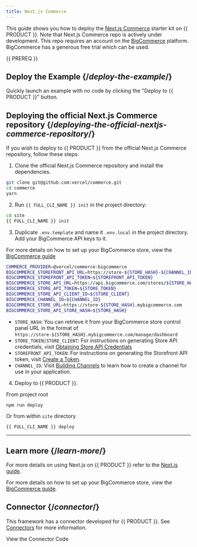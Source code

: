 ```yaml
---
title: Next.js Commerce
---
```


This guide shows you how to deploy the [Next.js Commerce](https://github.com/vercel/commerce) starter kit on {{ PRODUCT }}. Note that Next.js Commerce repo is actively under development. This repo requires an account on the [BigCommerce](https://www.bigcommerce.com/) platform. BigCommerce has a generous free trial which can be used.

<!--

## Next.js Commerce Example {/*nextjs-commerce-example*/}

Here is an example of the [Next.js Commerce](https://nextjs.org/commerce) template running on {{ PRODUCT }}. It uses all of the latest Next.js 10 features including image optimization, localization, and incremental static regeneration with stale-while-revalidate.

<ButtonLinksGroup>
  <ButtonLink variant="fill" type="default" href="https://layer0-docs-layer0-nextjs-commerce-default.layer0-limelight.link">
    Try the Next.js Commerce Example Site
  </ButtonLink>
  <ButtonLink variant="stroke" type="code" withIcon={true} href="https://github.com/edgio-docs/edgio-nextjs-commerce-example">
   View the Code
  </ButtonLink>
  <ButtonLink variant="stroke" type="deploy" withIcon={true} href="{{ APP_URL }}/deploy?button&deploy&repo=https%3A%2F%2Fgithub.com%2Fedgio-docs%2Fedgio-nextjs-commerce-example" />
</ButtonLinksGroup>

-->

{{ PREREQ }}

## Deploy the Example {/*deploy-the-example*/}

Quickly launch an example with no code by clicking the "Deploy to {{ PRODUCT }}" button.

<ButtonLink variant="stroke" type="deploy" withIcon={true} href="{{ APP_URL }}/deploy?button&deploy&repo=https%3A%2F%2Fgithub.com%2Fedgio-docs%2Fedgio-nextjs-commerce-example" />

## Deploying the official Next.js Commerce repository {/*deploying-the-official-nextjs-commerce-repository*/}

If you wish to deploy to {{ PRODUCT }} from the official Next.js Commerce repository, follow these steps:

1. Clone the official Next.js Commerce repository and install the dependencies.

```bash
git clone git@github.com:vercel/commerce.git
cd commerce
yarn
```

2. Run `{{ FULL_CLI_NAME }} init` in the project directory:

```bash
cd site
{{ FULL_CLI_NAME }} init
```

3. Duplicate `.env.template` and name it `.env.local` in the project directory. Add your BigCommerce API keys to it.

<Callout type="info">

  For more details on how to set up your BigCommerce store, view the <a href="/guides/bigcommerce">BigCommerce guide</a>

</Callout>

```bash
COMMERCE_PROVIDER=@vercel/commerce-bigcommerce
BIGCOMMERCE_STOREFRONT_API_URL=https://store-${STORE_HASH}-${CHANNEL_ID}.mybigcommerce.com/graphql
BIGCOMMERCE_STOREFRONT_API_TOKEN=${STOREFRONT_API_TOKEN}
BIGCOMMERCE_STORE_API_URL=https://api.bigcommerce.com/stores/${STORE_HASH}
BIGCOMMERCE_STORE_API_TOKEN=${STORE_TOKEN}
BIGCOMMERCE_STORE_API_CLIENT_ID=${STORE_CLIENT}
BIGCOMMERCE_CHANNEL_ID=${CHANNEL_ID}
BIGCOMMERCE_STORE_URL=https://store-${STORE_HASH}.mybigcommerce.com
BIGCOMMERCE_STORE_API_STORE_HASH=${STORE_HASH}
```

- `STORE_HASH`: You can retrieve it from your BigCommerce store control panel URL in the format of `https://store-${STORE_HASH}.mybigcommerce.com/manage/dashboard`
- `STORE_TOKEN|STORE_CLIENT`: For instructions on generating Store API credentials, visit [Obtaining Store API Credentials](https://developer.bigcommerce.com/api-docs/getting-started/authentication/rest-api-authentication#obtaining-store-api-credentials)
- `STOREFRONT_API_TOKEN`: For instructions on generating the Storefront API token, visit [Create a Token](https://developer.bigcommerce.com/api-reference/store-management/tokens/api-token/createtoken).
- `CHANNEL_ID`: Visit [Building Channels](https://developer.bigcommerce.com/docs/ZG9jOjE5NjMyODU-building-channels-quick-start) to learn how to create a channel for use in your application.

4. Deploy to {{ PRODUCT }}.

From project root

```bash
npm run deploy
```

Or from within `site` directory

```bash
{{ FULL_CLI_NAME }} deploy
```

---

## Learn more {/*learn-more*/}

<Callout type="info">

  For more details on using Next.js on {{ PRODUCT }} refer to the <a href="/guides/next">Next.js guide</a>.

</Callout>

<Callout type="info">

  For more details on how to set up your BigCommerce store, view the <a href="/guides/bigcommerce">BigCommerce guide</a>.

</Callout>

## Connector {/*connector*/}

This framework has a connector developed for {{ PRODUCT }}. See [Connectors](/guides/sites_frameworks/connectors) for more information.

<ButtonLink variant="stroke" type="code" withIcon={true} href="https://github.com/edgio-docs/edgio-connectors/tree/main/edgio-next-connector">
  View the Connector Code
</ButtonLink>
